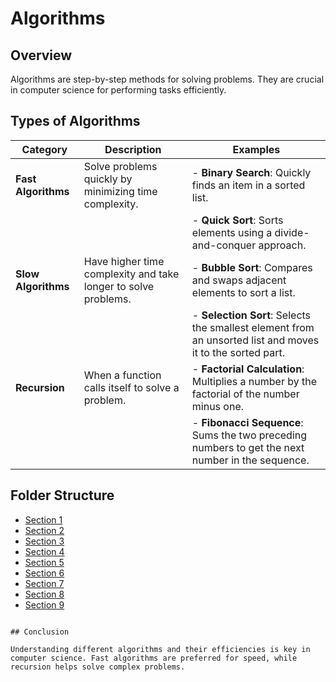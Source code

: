 # Algorithms

## Overview

Algorithms are step-by-step methods for solving problems. They are crucial in computer science for performing tasks efficiently.

## Types of Algorithms

| **Category**        | **Description**                                                | **Examples**                                                                                              |
| ------------------- | -------------------------------------------------------------- | --------------------------------------------------------------------------------------------------------- |
| **Fast Algorithms** | Solve problems quickly by minimizing time complexity.          | - **Binary Search**: Quickly finds an item in a sorted list.                                              |
|                     |                                                                | - **Quick Sort**: Sorts elements using a divide-and-conquer approach.                                     |
| **Slow Algorithms** | Have higher time complexity and take longer to solve problems. | - **Bubble Sort**: Compares and swaps adjacent elements to sort a list.                                   |
|                     |                                                                | - **Selection Sort**: Selects the smallest element from an unsorted list and moves it to the sorted part. |
| **Recursion**       | When a function calls itself to solve a problem.               | - **Factorial Calculation**: Multiplies a number by the factorial of the number minus one.                |
|                     |                                                                | - **Fibonacci Sequence**: Sums the two preceding numbers to get the next number in the sequence.          |

## Folder Structure

- [Section 1](./section-1)
- [Section 2](./section-2)
- [Section 3](./section-3)
- [Section 4](./section-4)
- [Section 5](./section-5)
- [Section 6](./section-6)
- [Section 7](./section-7)
- [Section 8](./section-8)
- [Section 9](./section-9)

```

## Conclusion

Understanding different algorithms and their efficiencies is key in computer science. Fast algorithms are preferred for speed, while recursion helps solve complex problems.
```
